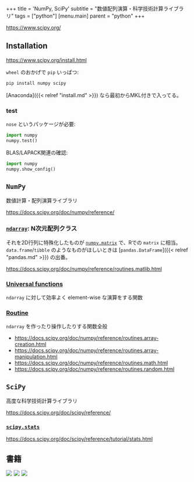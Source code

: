 +++
title = 'NumPy, SciPy'
subtitle = "数値配列演算・科学技術計算ライブラリ"
tags = ["python"]
[menu.main]
  parent = "python"
+++

<https://www.scipy.org/>

## Installation

<https://www.scipy.org/install.html>

`wheel` のおかげで `pip` いっぱつ:

```sh
pip install numpy scipy
```

[Anaconda]({{< relref "install.md" >}}) なら最初からMKL付きで入ってる。

### test

`nose` というパッケージが必要:
```py
import numpy
numpy.test()
```

BLAS/LAPACK関連の確認:
```py
import numpy
numpy.show_config()
```

## `NumPy`

数値計算・配列演算ライブラリ

<https://docs.scipy.org/doc/numpy/reference/>

### [`ndarray`](https://docs.scipy.org/doc/numpy/reference/arrays.ndarray.html): N次元配列クラス

それを2D行列に特殊化したものが
[`numpy.matrix`](https://docs.scipy.org/doc/numpy/reference/generated/numpy.matrix.html#numpy.matrix)
で、Rでの `matrix` に相当。
`data.frame`/`tibble` のようなものがほしいときは
[`pandas.DataFrame`]({{< relref "pandas.md" >}}) の出番。

<https://docs.scipy.org/doc/numpy/reference/routines.matlib.html>

### [Universal functions](https://docs.scipy.org/doc/numpy/reference/ufuncs.html#available-ufuncs)

`ndarray` に対して効率よく element-wise な演算をする関数


### [Routine](https://docs.scipy.org/doc/numpy/reference/routines.html)

`ndarray` を作ったり操作したりする関数全般

- <https://docs.scipy.org/doc/numpy/reference/routines.array-creation.html>
- <https://docs.scipy.org/doc/numpy/reference/routines.array-manipulation.html>
- <https://docs.scipy.org/doc/numpy/reference/routines.math.html>
- <https://docs.scipy.org/doc/numpy/reference/routines.random.html>



## `SciPy`

高度な科学技術計算ライブラリ

<https://docs.scipy.org/doc/scipy/reference/>

### [`scipy.stats`](https://docs.scipy.org/doc/scipy/reference/stats.html)

<https://docs.scipy.org/doc/scipy/reference/tutorial/stats.html>



## 書籍

<a href="https://www.amazon.co.jp/dp/487311845X/ref=as_li_ss_il?ie=UTF8&linkCode=li3&tag=heavywatal-22&linkId=72a416f5d10a9e84aaab4b3ee9613329&language=ja_JP" target="_blank"><img border="0" src="//ws-fe.amazon-adsystem.com/widgets/q?_encoding=UTF8&ASIN=487311845X&Format=_SL250_&ID=AsinImage&MarketPlace=JP&ServiceVersion=20070822&WS=1&tag=heavywatal-22&language=ja_JP" ></a><img src="https://ir-jp.amazon-adsystem.com/e/ir?t=heavywatal-22&language=ja_JP&l=li3&o=9&a=487311845X" width="1" height="1" border="0" alt="" style="border:none !important; margin:0px !important;" />
<a href="https://www.amazon.co.jp/dp/4873118417/ref=as_li_ss_il?ie=UTF8&linkCode=li3&tag=heavywatal-22&linkId=6b1a04ec880b6c730bd6e80273e30e9c&language=ja_JP" target="_blank"><img border="0" src="//ws-fe.amazon-adsystem.com/widgets/q?_encoding=UTF8&ASIN=4873118417&Format=_SL250_&ID=AsinImage&MarketPlace=JP&ServiceVersion=20070822&WS=1&tag=heavywatal-22&language=ja_JP" ></a><img src="https://ir-jp.amazon-adsystem.com/e/ir?t=heavywatal-22&language=ja_JP&l=li3&o=9&a=4873118417" width="1" height="1" border="0" alt="" style="border:none !important; margin:0px !important;" />
<a href="https://www.amazon.co.jp/dp/4873117488/ref=as_li_ss_il?ie=UTF8&linkCode=li3&tag=heavywatal-22&linkId=2181a50362009e68f507d44fc38716b4&language=ja_JP" target="_blank"><img border="0" src="//ws-fe.amazon-adsystem.com/widgets/q?_encoding=UTF8&ASIN=4873117488&Format=_SL250_&ID=AsinImage&MarketPlace=JP&ServiceVersion=20070822&WS=1&tag=heavywatal-22&language=ja_JP" ></a><img src="https://ir-jp.amazon-adsystem.com/e/ir?t=heavywatal-22&language=ja_JP&l=li3&o=9&a=4873117488" width="1" height="1" border="0" alt="" style="border:none !important; margin:0px !important;" />

